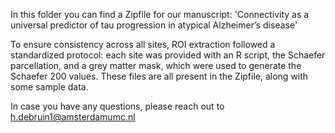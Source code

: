 In this folder you can find a Zipfile for our manuscript: 'Connectivity as a universal predictor of tau progression in atypical Alzheimer’s disease'

To ensure consistency across all sites, ROI extraction followed a standardized protocol: each site was provided with an R script, the Schaefer parcellation, and a grey matter mask, which were used to generate the Schaefer 200 values. These files are all present in the Zipfile, along with some sample data.

In case you have any questions, please reach out to h.debruin1@amsterdamumc.nl
